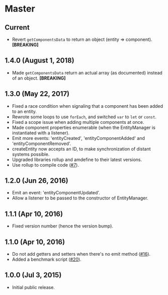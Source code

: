 # Master

## Current

- Revert `getComponentsData` to return an object (entity => component). **[BREAKING]**

## 1.4.0 (August 1, 2018)

- Made `getComponentsData` return an actual array (as documented) instead of an object. **[BREAKING]**

## 1.3.0 (May 22, 2017)

- Fixed a race condition when signaling that a component has been added to an entity.
- Rewrote some loops to use `forEach`, and switched `var` to `let` or `const`.
- Fixed a scope issue when adding multiple components at once.
- Made component properties enumerable (when the EntityManager is instantiated with a listener).
- Emit more events: 'entityCreated', 'entityComponentAdded' and 'entityComponentRemoved'.
- createEntity now accepts an ID, to make synchronization of distant systems possible.
- Upgraded libraries rollup and amdefine to their latest versions.
- Use rollup to compile code ([#7](https://github.com/adngdb/entity-system-js/issues/7)).

## 1.2.0 (Jun 26, 2016)

- Emit an event: 'entityComponentUpdated'.
- Allow a listener to be passed to the constructor of EntityManager.

## 1.1.1 (Apr 10, 2016)

- Fixed version number (hence the version bump).

## 1.1.0 (Apr 10, 2016)

- Do not add getters and setters when there's no emit method ([#16](https://github.com/adngdb/entity-system-js/issues/16)).
- Added a benchmark script ([#20](https://github.com/adngdb/entity-system-js/pull/20)).

## 1.0.0 (Jul 3, 2015)

- Initial public release.
